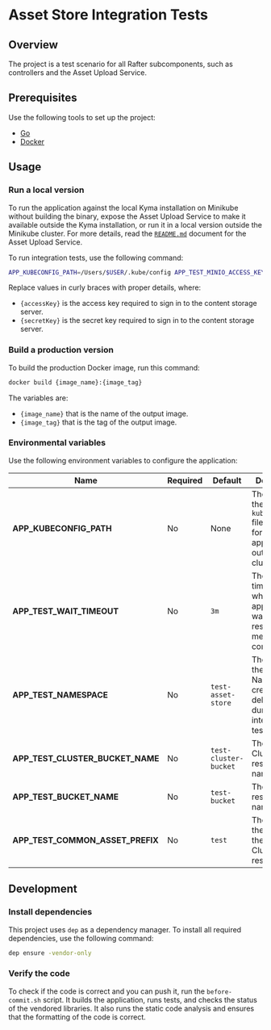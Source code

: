 # Asset Store Integration Tests

## Overview

The project is a test scenario for all Rafter subcomponents, such as controllers and the Asset Upload Service.

## Prerequisites

Use the following tools to set up the project:

- [Go](https://golang.org)
- [Docker](https://www.docker.com/)

## Usage

### Run a local version

To run the application against the local Kyma installation on Minikube without building the binary, expose the Asset Upload Service to make it available outside the Kyma installation, or run it in a local version outside the Minikube cluster. For more details, read the [`README.md`](../../components/asset-upload-service/README.md#usage) document for the Asset Upload Service.

To run integration tests, use the following command:

```bash
APP_KUBECONFIG_PATH=/Users/$USER/.kube/config APP_TEST_MINIO_ACCESS_KEY={accessKey} APP_TEST_MINIO_SECRET_KEY={secretKey} go test main_test.go
```

Replace values in curly braces with proper details, where:

- `{accessKey}` is the access key required to sign in to the content storage server.
- `{secretKey}` is the secret key required to sign in to the content storage server.

### Build a production version

To build the production Docker image, run this command:

```bash
docker build {image_name}:{image_tag}
```

The variables are:

- `{image_name}` that is the name of the output image.
- `{image_tag}` that is the tag of the output image.

### Environmental variables

Use the following environment variables to configure the application:

| Name | Required | Default | Description |
|------|----------|---------|-------------|
| **APP_KUBECONFIG_PATH** | No | None | The path to the `kubeconfig` file, needed for running an application outside of the cluster |
| **APP_TEST_WAIT_TIMEOUT** | No | `3m` | The period of time for which the application waits for the resources to meet defined conditions |
| **APP_TEST_NAMESPACE** | No | `test-asset-store` | The name of the Namespace created and deleted during integration tests |
| **APP_TEST_CLUSTER_BUCKET_NAME** | No | `test-cluster-bucket` | The ClusterBucket resource name |
| **APP_TEST_BUCKET_NAME** | No | `test-bucket` | The Bucket resource name |
| **APP_TEST_COMMON_ASSET_PREFIX** | No | `test` | The name of the prefix for the Asset and ClusterAsset resources |

## Development

### Install dependencies

This project uses `dep` as a dependency manager. To install all required dependencies, use the following command:

```bash
dep ensure -vendor-only
```

### Verify the code

To check if the code is correct and you can push it, run the `before-commit.sh` script. It builds the application, runs tests, and checks the status of the vendored libraries. It also runs the static code analysis and ensures that the formatting of the code is correct.
